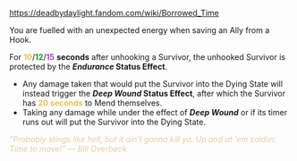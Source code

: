 https://deadbydaylight.fandom.com/wiki/Borrowed_Time

<p>You are fuelled with an unexpected energy when saving an Ally from a Hook.
<p>For <span class="clr" style="color: #e8c252;"><b>10</b></span>/<span class="clr" style="color: #199b1e;"><b>12</b></span>/<span class="clr" style="color: #ac3ee3;"><b>15</b></span> <b>seconds</b> after unhooking a Survivor, the unhooked Survivor is protected by the <i><b>Endurance </b></i> <b>Status Effect</b>.
</p>
<ul><li>Any damage taken that would put the Survivor into the Dying State  will instead trigger the <i><b>Deep Wound </b></i> <b>Status Effect</b>, after which the Survivor has <b><span class="clr clr2" style="color: #e8c252 ;">20 seconds</span></b> to Mend themselves.</li>
<li>Taking any damage while under the effect of <i><b>Deep Wound</b></i> or if its timer runs out will put the Survivor into the Dying State.</li></ul>
<p><i><span class="clr clr9" style="color: #e7cda2 ;">"Probably stings like hell, but it ain't gonna kill ya. Up and at 'em soldier. Time to move!" — Bill Overbeck</span></i>
</p>
</p>